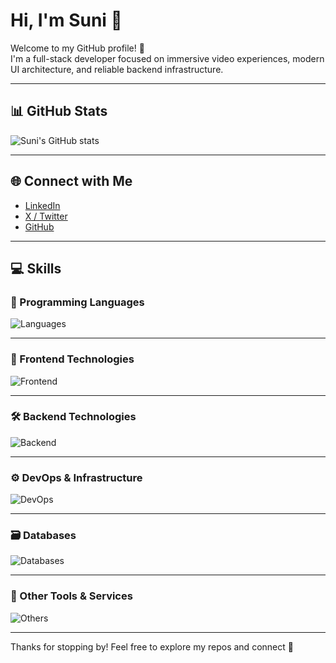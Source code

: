 # Hi, I'm Suni 👋

Welcome to my GitHub profile! 🌟  
I'm a full-stack developer focused on immersive video experiences, modern UI architecture, and reliable backend infrastructure.

---

## 📊 GitHub Stats

![Suni's GitHub stats](https://github-readme-stats.vercel.app/api?username=SuniPro&show_icons=true&theme=cobalt)

---

## 🌐 Connect with Me

- [LinkedIn](https://www.linkedin.com/in/so-sunhyeun-90bb56242)
- [X / Twitter](https://x.com/ariel250225)
- [GitHub](https://github.com/SuniPro)

---

## 💻 Skills

### 🧠 Programming Languages  
![Languages](https://skillicons.dev/icons?i=js,ts,java,python,go,rust,swift)

---

### 🎨 Frontend Technologies  
![Frontend](https://skillicons.dev/icons?i=js,ts,react,emotion,tauri)

---

### 🛠️ Backend Technologies  
![Backend](https://skillicons.dev/icons?i=spring,django,nodejs,python,go,java,tauri)

---

### ⚙️ DevOps & Infrastructure  
![DevOps](https://skillicons.dev/icons?i=docker,kubernetes,aws,jenkins)

---

### 🗃️ Databases  
![Databases](https://skillicons.dev/icons?i=mysql,mongodb,redis)

---

### 🧰 Other Tools & Services  
![Others](https://skillicons.dev/icons?i=netlify,firebase,npm,mui,github)

---

Thanks for stopping by! Feel free to explore my repos and connect 🙌
